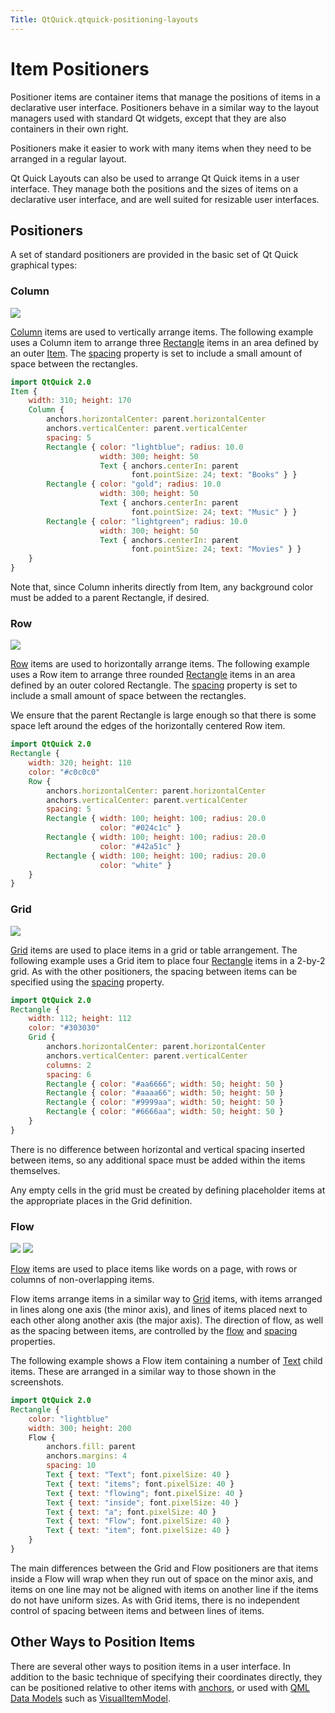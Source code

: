 ```yaml
---
Title: QtQuick.qtquick-positioning-layouts
---
```

        
Item Positioners
================

<span class="subtitle"></span>
<span id="details"></span>
Positioner items are container items that manage the positions of items in a declarative user interface. Positioners behave in a similar way to the layout managers used with standard Qt widgets, except that they are also containers in their own right.

Positioners make it easier to work with many items when they need to be arranged in a regular layout.

Qt Quick Layouts can also be used to arrange Qt Quick items in a user interface. They manage both the positions and the sizes of items on a declarative user interface, and are well suited for resizable user interfaces.

<span id="positioners"></span>
Positioners
-----------

A set of standard positioners are provided in the basic set of Qt Quick graphical types:

<span id="column"></span>
### Column

![](https://developer.ubuntu.com/static/devportal_uploaded/1787f449-3f60-4c02-94e5-b55b774fba84-api/apps/qml/sdk-15.04.5/qtquick-positioning-layouts/images/qml-column.png)

[Column](#column) items are used to vertically arrange items. The following example uses a Column item to arrange three [Rectangle](../QtQuick.Rectangle.md) items in an area defined by an outer [Item](../QtQuick.Item.md). The [spacing](../QtQuick.Column.md#spacing-prop) property is set to include a small amount of space between the rectangles.

``` qml
import QtQuick 2.0
Item {
    width: 310; height: 170
    Column {
        anchors.horizontalCenter: parent.horizontalCenter
        anchors.verticalCenter: parent.verticalCenter
        spacing: 5
        Rectangle { color: "lightblue"; radius: 10.0
                    width: 300; height: 50
                    Text { anchors.centerIn: parent
                           font.pointSize: 24; text: "Books" } }
        Rectangle { color: "gold"; radius: 10.0
                    width: 300; height: 50
                    Text { anchors.centerIn: parent
                           font.pointSize: 24; text: "Music" } }
        Rectangle { color: "lightgreen"; radius: 10.0
                    width: 300; height: 50
                    Text { anchors.centerIn: parent
                           font.pointSize: 24; text: "Movies" } }
    }
}
```

Note that, since Column inherits directly from Item, any background color must be added to a parent Rectangle, if desired.

<span id="row"></span>
### Row

![](https://developer.ubuntu.com/static/devportal_uploaded/373cc3a8-04eb-4e17-831a-f57e076acbff-api/apps/qml/sdk-15.04.5/qtquick-positioning-layouts/images/qml-row.png)

[Row](#row) items are used to horizontally arrange items. The following example uses a Row item to arrange three rounded [Rectangle](../QtQuick.Rectangle.md) items in an area defined by an outer colored Rectangle. The [spacing](../QtQuick.Row.md#spacing-prop) property is set to include a small amount of space between the rectangles.

We ensure that the parent Rectangle is large enough so that there is some space left around the edges of the horizontally centered Row item.

``` qml
import QtQuick 2.0
Rectangle {
    width: 320; height: 110
    color: "#c0c0c0"
    Row {
        anchors.horizontalCenter: parent.horizontalCenter
        anchors.verticalCenter: parent.verticalCenter
        spacing: 5
        Rectangle { width: 100; height: 100; radius: 20.0
                    color: "#024c1c" }
        Rectangle { width: 100; height: 100; radius: 20.0
                    color: "#42a51c" }
        Rectangle { width: 100; height: 100; radius: 20.0
                    color: "white" }
    }
}
```

<span id="grid"></span>
### Grid

![](https://developer.ubuntu.com/static/devportal_uploaded/78fd3dcb-ffc9-465f-9da8-5917ce62b7f6-api/apps/qml/sdk-15.04.5/qtquick-positioning-layouts/images/qml-grid-spacing.png)

[Grid](#grid) items are used to place items in a grid or table arrangement. The following example uses a Grid item to place four [Rectangle](../QtQuick.Rectangle.md) items in a 2-by-2 grid. As with the other positioners, the spacing between items can be specified using the [spacing](../QtQuick.Grid.md#spacing-prop) property.

``` qml
import QtQuick 2.0
Rectangle {
    width: 112; height: 112
    color: "#303030"
    Grid {
        anchors.horizontalCenter: parent.horizontalCenter
        anchors.verticalCenter: parent.verticalCenter
        columns: 2
        spacing: 6
        Rectangle { color: "#aa6666"; width: 50; height: 50 }
        Rectangle { color: "#aaaa66"; width: 50; height: 50 }
        Rectangle { color: "#9999aa"; width: 50; height: 50 }
        Rectangle { color: "#6666aa"; width: 50; height: 50 }
    }
}
```

There is no difference between horizontal and vertical spacing inserted between items, so any additional space must be added within the items themselves.

Any empty cells in the grid must be created by defining placeholder items at the appropriate places in the Grid definition.

<span id="flow"></span>
### Flow

![](https://developer.ubuntu.com/static/devportal_uploaded/bd36f5f0-0b43-4cf0-a755-eabfb52b0737-api/apps/qml/sdk-15.04.5/qtquick-positioning-layouts/images/qml-flow-text1.png) ![](https://developer.ubuntu.com/static/devportal_uploaded/9038a09f-458b-4417-a03d-709faf8972b4-api/apps/qml/sdk-15.04.5/qtquick-positioning-layouts/images/qml-flow-text2.png)

[Flow](#flow) items are used to place items like words on a page, with rows or columns of non-overlapping items.

Flow items arrange items in a similar way to [Grid](#grid) items, with items arranged in lines along one axis (the minor axis), and lines of items placed next to each other along another axis (the major axis). The direction of flow, as well as the spacing between items, are controlled by the [flow](../QtQuick.Flow.md#flow-prop) and [spacing](../QtQuick.Flow.md#spacing-prop) properties.

The following example shows a Flow item containing a number of [Text](../QtQuick.qtquick-releasenotes.md#text) child items. These are arranged in a similar way to those shown in the screenshots.

``` qml
import QtQuick 2.0
Rectangle {
    color: "lightblue"
    width: 300; height: 200
    Flow {
        anchors.fill: parent
        anchors.margins: 4
        spacing: 10
        Text { text: "Text"; font.pixelSize: 40 }
        Text { text: "items"; font.pixelSize: 40 }
        Text { text: "flowing"; font.pixelSize: 40 }
        Text { text: "inside"; font.pixelSize: 40 }
        Text { text: "a"; font.pixelSize: 40 }
        Text { text: "Flow"; font.pixelSize: 40 }
        Text { text: "item"; font.pixelSize: 40 }
    }
}
```

The main differences between the Grid and Flow positioners are that items inside a Flow will wrap when they run out of space on the minor axis, and items on one line may not be aligned with items on another line if the items do not have uniform sizes. As with Grid items, there is no independent control of spacing between items and between lines of items.

<span id="other-ways-to-position-items"></span>
Other Ways to Position Items
----------------------------

There are several other ways to position items in a user interface. In addition to the basic technique of specifying their coordinates directly, they can be positioned relative to other items with [anchors](../QtQuick.qtquick-positioning-anchors.md#anchor-layout), or used with [QML Data Models](../QtQuick.qtquick-modelviewsdata-modelview.md#qml-data-models) such as [VisualItemModel](../QtQuick.qtquick-modelviewsdata-modelview.md#visualitemmodel).

